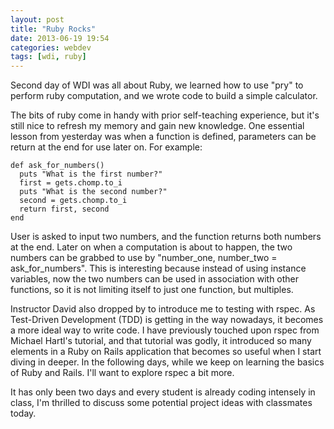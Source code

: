 ```yaml
---
layout: post
title: "Ruby Rocks"
date: 2013-06-19 19:54
categories: webdev
tags: [wdi, ruby]
---
```


Second day of WDI was all about Ruby, we learned how to use "pry" to perform ruby computation, and we wrote code to build a simple calculator.

The bits of ruby come in handy with prior self-teaching experience, but it's still nice to refresh my memory and gain new knowledge. One essential lesson from yesterday was when a function is defined, parameters can be return at the end for use later on. For example:

	def ask_for_numbers()
	  puts "What is the first number?"
	  first = gets.chomp.to_i
	  puts "What is the second number?"
	  second = gets.chomp.to_i
	  return first, second
	end

User is asked to input two numbers, and the function returns both numbers at the end. Later on when a computation is about to happen, the two numbers can be grabbed to use by "number_one, number_two = ask_for_numbers". This is interesting because instead of using instance variables, now the two numbers can be used in association with other functions, so it is not limiting itself to just one function, but multiples.

Instructor David also dropped by to introduce me to testing with rspec. As Test-Driven Development (TDD) is getting in the way nowadays, it becomes a more ideal way to write code. I have previously touched upon rspec from Michael Hartl's tutorial, and that tutorial was godly, it introduced so many elements in a Ruby on Rails application that becomes so useful when I start diving in deeper. In the following days, while we keep on learning the basics of Ruby and Rails. I'll want to explore rspec a bit more.

It has only been two days and every student is already coding intensely in class, I'm thrilled to discuss some potential project ideas with classmates today.